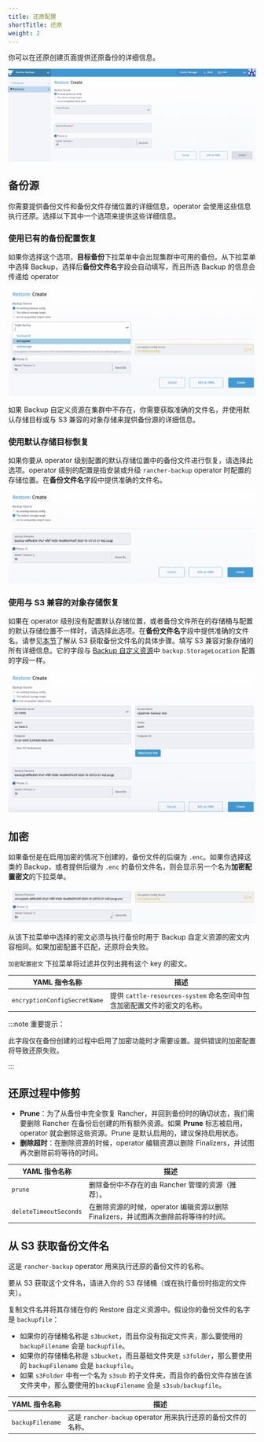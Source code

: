 ```yaml
---
title: 还原配置
shortTitle: 还原
weight: 2
---
```


你可以在还原创建页面提供还原备份的详细信息。

![](/img/backup_restore/restore/restore.png)


## 备份源
你需要提供备份文件和备份文件存储位置的详细信息，operator 会使用这些信息执行还原。选择以下其中一个选项来提供这些详细信息。




### 使用已有的备份配置恢复

如果你选择这个选项，**目标备份**下拉菜单中会出现集群中可用的备份。从下拉菜单中选择 Backup，选择后**备份文件名**字段会自动填写，而且所选 Backup 的信息会传递给 operator

![](/img/backup_restore/restore/existing.png)

如果 Backup 自定义资源在集群中不存在，你需要获取准确的文件名，并使用默认存储目标或与 S3 兼容的对象存储来提供备份源的详细信息。


### 使用默认存储目标恢复

如果你要从 operator 级别配置的默认存储位置中的备份文件进行恢复，请选择此选项。operator 级别的配置是指安装或升级 `rancher-backup` operator 时配置的存储位置。在**备份文件名**字段中提供准确的文件名。

![](/img/backup_restore/restore/default.png)

### 使用与 S3 兼容的对象存储恢复

如果在 operator 级别没有配置默认存储位置，或者备份文件所在的存储桶与配置的默认存储位置不一样时，请选择此选项。在**备份文件名**字段中提供准确的文件名。请参见[本节](#从-s3-获取备份文件名)了解从 S3 获取备份文件名的具体步骤。填写 S3 兼容对象存储的所有详细信息。它的字段与 [Backup 自定义资源](backup-configuration.md#存储位置)中 `backup.StorageLocation` 配置的字段一样。

![](/img/backup_restore/restore/s3store.png)

## 加密

如果备份是在启用加密的情况下创建的，备份文件的后缀为 `.enc`。如果你选择这类的 Backup，或者提供后缀为 `.enc` 的备份文件名，则会显示另一个名为**加密配置密文**的下拉菜单。

![](/img/backup_restore/restore/encryption.png)

从该下拉菜单中选择的密文必须与执行备份时用于 Backup 自定义资源的密文内容相同。如果加密配置不匹配，还原将会失败。

`加密配置密文` 下拉菜单将过滤并仅列出拥有这个 key 的密文。

| YAML 指令名称 | 描述 |
| ---------------- | ---------------- |
| `encryptionConfigSecretName` | 提供 `cattle-resources-system` 命名空间中包含加密配置文件的密文的名称。 |

:::note 重要提示：

此字段仅在备份创建的过程中启用了加密功能时才需要设置。提供错误的加密配置将导致还原失败。

:::

## 还原过程中修剪

* **Prune**：为了从备份中完全恢复 Rancher，并回到备份时的确切状态，我们需要删除 Rancher 在备份后创建的所有额外资源。如果 **Prune** 标志被启用，operator 就会删除这些资源。Prune 是默认启用的，建议保持启用状态。
* **删除超时**：在删除资源的时候，operator 编辑资源以删除 Finalizers，并试图再次删除前将等待的时间。

| YAML 指令名称 | 描述 |
| ---------------- | ---------------- |
| `prune` | 删除备份中不存在的由 Rancher 管理的资源（推荐）。 |
| `deleteTimeoutSeconds` | 在删除资源的时候，operator 编辑资源以删除 Finalizers，并试图再次删除前将等待的时间。 |

## 从 S3 获取备份文件名

这是 `rancher-backup` operator 用来执行还原的备份文件的名称。

要从 S3 获取这个文件名，请进入你的 S3 存储桶（或在执行备份时指定的文件夹）。

复制文件名并将其存储在你的 Restore 自定义资源中。假设你的备份文件的名字是 `backupfile`：

- 如果你的存储桶名称是 `s3bucket`，而且你没有指定文件夹，那么要使用的 `backupFilename` 会是 `backupfile`。
- 如果你的存储桶名称是 `s3bucket`，而且基础文件夹是 `s3folder`，那么要使用的 `backupFilename` 会是 `backupfile`。
- 如果 `s3Folder` 中有一个名为 `s3sub` 的子文件夹，而且你的备份文件存放在该文件夹中，那么要使用的`backupFilename` 会是 `s3sub/backupfile`。

| YAML 指令名称 | 描述 |
| ---------------- | ---------------- |
| `backupFilename` | 这是 `rancher-backup` operator 用来执行还原的备份文件的名称。 |
